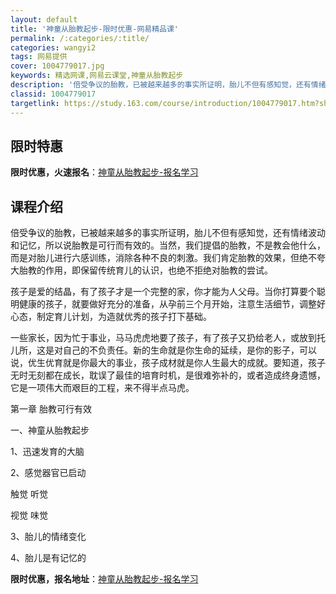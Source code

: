 ```yaml
---
layout: default
title: '神童从胎教起步-限时优惠-网易精品课'
permalink: /:categories/:title/
categories: wangyi2
tags: 网易提供
cover: 1004779017.jpg
keywords: 精选网课,网易云课堂,神童从胎教起步
description: '倍受争议的胎教，已被越来越多的事实所证明，胎儿不但有感知觉，还有情绪波动和记忆，所以说胎教是可行而有效的。当然，我们提倡'
classid: 1004779017
targetlink: https://study.163.com/course/introduction/1004779017.htm?share=1&shareId=1025206652&utm_campaign=share&utm_medium=iphoneShare&utm_source=&utm_u=1025206652
---
```


## 限时特惠

**限时优惠，火速报名**：[神童从胎教起步-报名学习](https://study.163.com/course/introduction/1004779017.htm?share=1&shareId=1025206652&utm_campaign=share&utm_medium=iphoneShare&utm_source=&utm_u=1025206652)

## 课程介绍

倍受争议的胎教，已被越来越多的事实所证明，胎儿不但有感知觉，还有情绪波动和记忆，所以说胎教是可行而有效的。当然，我们提倡的胎教，不是教会他什么，而是对胎儿进行六感训练，消除各种不良的刺激。我们肯定胎教的效果，但绝不夸大胎教的作用，即保留传统育儿的认识，也绝不拒绝对胎教的尝试。

孩子是爱的结晶，有了孩子才是一个完整的家，你才能为人父母。当你打算要个聪明健康的孩子，就要做好充分的准备，从孕前三个月开始，注意生活细节，调整好心态，制定育儿计划，为造就优秀的孩子打下基础。

一些家长，因为忙于事业，马马虎虎地要了孩子，有了孩子又扔给老人，或放到托儿所，这是对自己的不负责任。新的生命就是你生命的延续，是你的影子，可以说，优生优育就是你最大的事业，孩子成材就是你人生最大的成就。要知道，孩子无时无刻都在成长，耽误了最佳的培育时机，是很难弥补的，或者造成终身遗憾，它是一项伟大而艰巨的工程，来不得半点马虎。

第一章  胎教可行有效

一、神童从胎教起步

1、迅速发育的大脑

2、感觉器官已启动

   触觉  听觉

   视觉  味觉

3、胎儿的情绪变化 

4、胎儿是有记忆的

**限时优惠，报名地址**：[神童从胎教起步-报名学习](https://study.163.com/course/introduction/1004779017.htm?share=1&shareId=1025206652&utm_campaign=share&utm_medium=iphoneShare&utm_source=&utm_u=1025206652)

